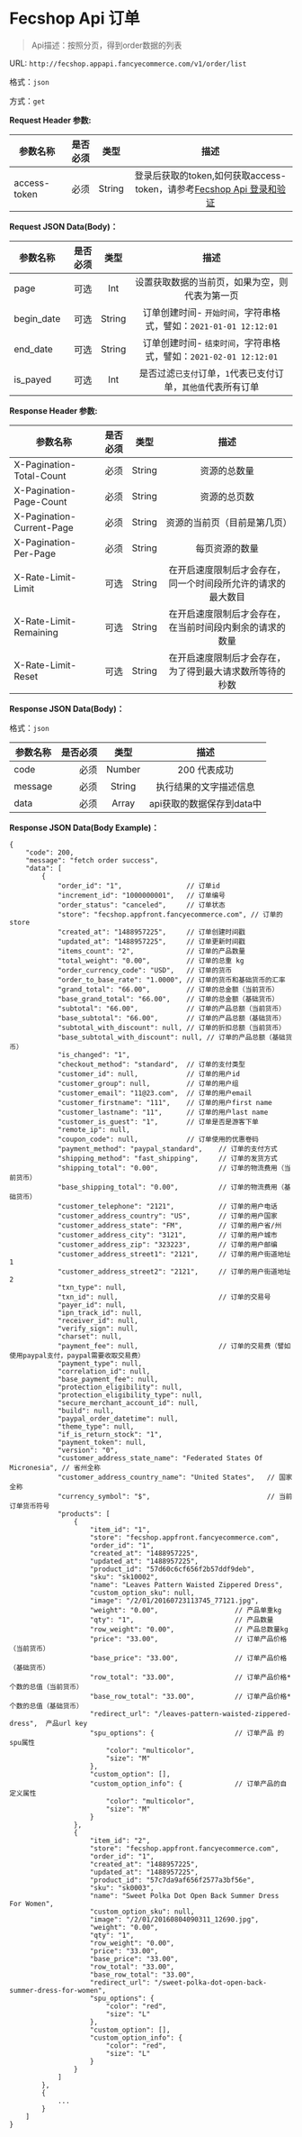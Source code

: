 Fecshop Api 订单
===============

> Api描述：按照分页，得到order数据的列表

URL: `http://fecshop.appapi.fancyecommerce.com/v1/order/list`

格式：`json`

方式：`get`

**Request Header 参数:**


| 参数名称        | 是否必须    |  类型       |  描述     |
| ----------------| -----:      | :----:      |:----:     |
| access-token    | 必须        |   String    | 登录后获取的token,如何获取access-token，请参考[Fecshop Api 登录和验证](fecshop-api-login-and-verification.md)|


**Request JSON Data(Body)：**

| 参数名称        | 是否必须    |  类型       |  描述     |
| ----------------| -----:      | :----:      |:----:     |
| page            | 可选        |   Int       | 设置获取数据的当前页，如果为空，则代表为第一页|
| begin_date            | 可选        |   String       | 订单创建时间- `开始时间`，字符串格式，譬如：`2021-01-01 12:12:01` |
| end_date            | 可选        |   String       | 订单创建时间- `结束时间`，字符串格式，譬如：`2021-02-01 12:12:01` |
| is_payed            | 可选        |   Int       | 是否过滤`已支付`订单，`1`代表已支付订单，`其他值`代表所有订单|


**Response Header 参数:**


| 参数名称                    | 是否必须    |  类型       |  描述     |
| ----------------------------| -----:      | :----:      |:----:     |
| X-Pagination-Total-Count    | 必须        |   String    | 资源的总数量|
| X-Pagination-Page-Count     | 必须        |   String    | 资源的总页数|
| X-Pagination-Current-Page   | 必须        |   String    | 资源的当前页（目前是第几页）|
| X-Pagination-Per-Page       | 必须        |   String    | 每页资源的数量|
| X-Rate-Limit-Limit          | 可选        |   String    | 在开启速度限制后才会存在，同一个时间段所允许的请求的最大数目|
| X-Rate-Limit-Remaining      | 可选        |   String    | 在开启速度限制后才会存在，在当前时间段内剩余的请求的数量|
| X-Rate-Limit-Reset          | 可选        |   String    | 在开启速度限制后才会存在，为了得到最大请求数所等待的秒数|



**Response JSON Data(Body)：**

格式：`json`

| 参数名称        | 是否必须    |  类型       |  描述        |
| ----------------| -----:      | :----:      |:----:        | 
| code            | 必须        |   Number    | 200 代表成功 |
| message         | 必须        |   String    | 执行结果的文字描述信息  |
| data            | 必须        |   Array     | api获取的数据保存到data中  |

**Response JSON Data(Body Example)：**

```
{
    "code": 200,
    "message": "fetch order success",
    "data": [
        {
            "order_id": "1",                // 订单id
            "increment_id": "1000000001",   // 订单编号
            "order_status": "canceled",     // 订单状态
            "store": "fecshop.appfront.fancyecommerce.com", // 订单的store
            "created_at": "1488957225",     // 订单创建时间戳
            "updated_at": "1488957225",     // 订单更新时间戳
            "items_count": "2",             // 订单的产品数量
            "total_weight": "0.00",         // 订单的总重 kg
            "order_currency_code": "USD",   // 订单的货币
            "order_to_base_rate": "1.0000", // 订单的货币和基础货币的汇率
            "grand_total": "66.00",         // 订单的总金额（当前货币）
            "base_grand_total": "66.00",    // 订单的总金额（基础货币）
            "subtotal": "66.00",            // 订单的产品总额（当前货币）
            "base_subtotal": "66.00",       // 订单的产品总额（基础货币）
            "subtotal_with_discount": null, // 订单的折扣总额（当前货币）
            "base_subtotal_with_discount": null, // 订单的产品总额（基础货币）
            "is_changed": "1",      
            "checkout_method": "standard",  // 订单的支付类型
            "customer_id": null,            // 订单的用户id  
            "customer_group": null,         // 订单的用户组
            "customer_email": "11@23.com",  // 订单的用户email
            "customer_firstname": "111",    // 订单的用户first name
            "customer_lastname": "11",      // 订单的用户last name
            "customer_is_guest": "1",       // 订单是否是游客下单
            "remote_ip": null,
            "coupon_code": null,            // 订单使用的优惠卷码
            "payment_method": "paypal_standard",    // 订单的支付方式
            "shipping_method": "fast_shipping",     // 订单的发货方式
            "shipping_total": "0.00",               // 订单的物流费用（当前货币）
            "base_shipping_total": "0.00",          // 订单的物流费用（基础货币）
            "customer_telephone": "2121",           // 订单的用户电话
            "customer_address_country": "US",       // 订单的用户国家
            "customer_address_state": "FM",         // 订单的用户省/州
            "customer_address_city": "3121",        // 订单的用户城市
            "customer_address_zip": "323223",       // 订单的用户邮编
            "customer_address_street1": "2121",     // 订单的用户街道地址1
            "customer_address_street2": "2121",     // 订单的用户街道地址2
            "txn_type": null,
            "txn_id": null,                         // 订单的交易号
            "payer_id": null,
            "ipn_track_id": null,
            "receiver_id": null,
            "verify_sign": null,
            "charset": null,
            "payment_fee": null,                    // 订单的交易费（譬如使用paypal支付，paypal需要收取交易费）
            "payment_type": null,
            "correlation_id": null,
            "base_payment_fee": null,
            "protection_eligibility": null,
            "protection_eligibility_type": null,
            "secure_merchant_account_id": null,
            "build": null,
            "paypal_order_datetime": null,
            "theme_type": null,
            "if_is_return_stock": "1",
            "payment_token": null,
            "version": "0",
            "customer_address_state_name": "Federated States Of Micronesia", // 省州全称
            "customer_address_country_name": "United States",   // 国家全称
            "currency_symbol": "$",                             // 当前订单货币符号
            "products": [
                {
                    "item_id": "1",
                    "store": "fecshop.appfront.fancyecommerce.com",
                    "order_id": "1",
                    "created_at": "1488957225",
                    "updated_at": "1488957225",
                    "product_id": "57d60c6cf656f2b57ddf9deb",
                    "sku": "sk10002",
                    "name": "Leaves Pattern Waisted Zippered Dress",
                    "custom_option_sku": null,
                    "image": "/2/01/20160723113745_77121.jpg",
                    "weight": "0.00",                   // 产品单重kg
                    "qty": "1",                         // 产品数量
                    "row_weight": "0.00",               // 产品总数量kg
                    "price": "33.00",                   // 订单产品价格（当前货币）
                    "base_price": "33.00",              // 订单产品价格（基础货币）
                    "row_total": "33.00",               // 订单产品价格*个数的总值（当前货币）
                    "base_row_total": "33.00",          // 订单产品价格*个数的总值（基础货币）
                    "redirect_url": "/leaves-pattern-waisted-zippered-dress",  产品url key
                    "spu_options": {                    // 订单产品 的spu属性
                        "color": "multicolor",
                        "size": "M"
                    },
                    "custom_option": [],
                    "custom_option_info": {             // 订单产品的自定义属性
                        "color": "multicolor",
                        "size": "M"
                    }
                },
                {
                    "item_id": "2",
                    "store": "fecshop.appfront.fancyecommerce.com",
                    "order_id": "1",
                    "created_at": "1488957225",
                    "updated_at": "1488957225",
                    "product_id": "57c7da9af656f2577a3bf56e",
                    "sku": "sk0003",
                    "name": "Sweet Polka Dot Open Back Summer Dress For Women",
                    "custom_option_sku": null,
                    "image": "/2/01/20160804090311_12690.jpg",
                    "weight": "0.00",
                    "qty": "1",
                    "row_weight": "0.00",
                    "price": "33.00",
                    "base_price": "33.00",
                    "row_total": "33.00",
                    "base_row_total": "33.00",
                    "redirect_url": "/sweet-polka-dot-open-back-summer-dress-for-women",
                    "spu_options": {
                        "color": "red",
                        "size": "L"
                    },
                    "custom_option": [],
                    "custom_option_info": {
                        "color": "red",
                        "size": "L"
                    }
                }
            ]
        },
        {
            ...
        }
    ]
}
```